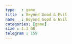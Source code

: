 ```yaml
---
type   : game
title  : Beyond Good & Evil
name   : Beyond Good & Evil
categories: [game]
size : 1.3 GB
telegram : 159
---
```



